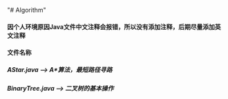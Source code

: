 "# Algorithm" 

#### 因个人环境原因Java文件中文注释会报错，所以没有添加注释，后期尽量添加英文注释

#### 文件名称
##### AStar.java --> A*算法，最短路径寻路
##### BinaryTree.java --> 二叉树的基本操作

